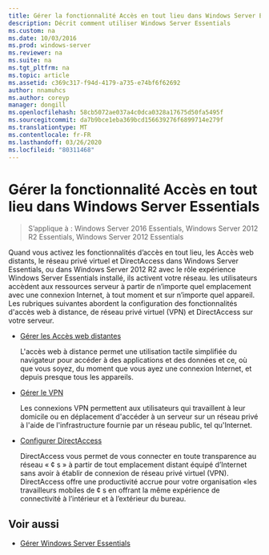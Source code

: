 ```yaml
---
title: Gérer la fonctionnalité Accès en tout lieu dans Windows Server Essentials
description: Décrit comment utiliser Windows Server Essentials
ms.custom: na
ms.date: 10/03/2016
ms.prod: windows-server
ms.reviewer: na
ms.suite: na
ms.tgt_pltfrm: na
ms.topic: article
ms.assetid: c369c317-f94d-4179-a735-e74bf6f62692
author: nnamuhcs
ms.author: coreyp
manager: dongill
ms.openlocfilehash: 58cb5072ae037a4c0dca0328a17675d50fa5495f
ms.sourcegitcommit: da7b9bce1eba369bcd156639276f6899714e279f
ms.translationtype: MT
ms.contentlocale: fr-FR
ms.lasthandoff: 03/26/2020
ms.locfileid: "80311468"
---
```

# <a name="manage-anywhere-access-in-windows-server-essentials"></a>Gérer la fonctionnalité Accès en tout lieu dans Windows Server Essentials

>S’applique à : Windows Server 2016 Essentials, Windows Server 2012 R2 Essentials, Windows Server 2012 Essentials

Quand vous activez les fonctionnalités d’accès en tout lieu, les Accès web distants, le réseau privé virtuel et DirectAccess dans Windows Server Essentials, ou dans Windows Server 2012 R2 avec le rôle expérience Windows Server Essentials installé, ils activent votre réseau. les utilisateurs accèdent aux ressources serveur à partir de n’importe quel emplacement avec une connexion Internet, à tout moment et sur n’importe quel appareil. Les rubriques suivantes abordent la configuration des fonctionnalités d'accès web à distance, de réseau privé virtuel (VPN) et DirectAccess sur votre serveur.  
  
-   [Gérer les Accès web distantes](Manage-Remote-Web-Access-in-Windows-Server-Essentials.md)  
  
     L'accès web à distance permet une utilisation tactile simplifiée du navigateur pour accéder à des applications et des données et ce, où que vous soyez, du moment que vous ayez une connexion Internet, et depuis presque tous les appareils.  
  
-   [Gérer le VPN](Manage-VPN-in-Windows-Server-Essentials.md)  
  
     Les connexions VPN permettent aux utilisateurs qui travaillent à leur domicile ou en déplacement d'accéder à un serveur sur un réseau privé à l'aide de l'infrastructure fournie par un réseau public, tel qu'Internet.  
  
-   [Configurer DirectAccess](Configure-DirectAccess-in-Windows-Server-Essentials.md)  
  
     DirectAccess vous permet de vous connecter en toute transparence au réseau « ¢ s » à partir de tout emplacement distant équipé d’Internet sans avoir à établir de connexion de réseau privé virtuel (VPN). DirectAccess offre une productivité accrue pour votre organisation «les travailleurs mobiles de ¢ s en offrant la même expérience de connectivité à l’intérieur et à l’extérieur du bureau.  
  
## <a name="see-also"></a>Voir aussi  

-   [Gérer Windows Server Essentials](Manage-Windows-Server-Essentials.md)
